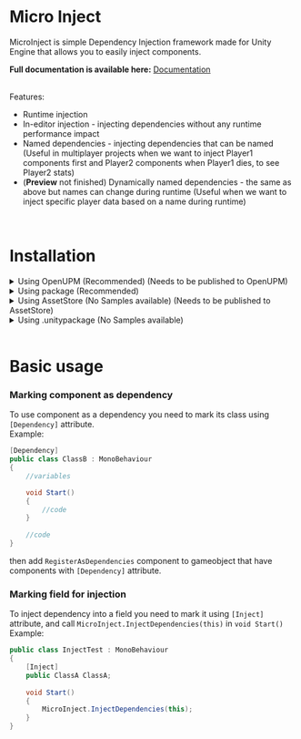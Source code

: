# Micro Inject

MicroInject is simple Dependency Injection framework made for Unity Engine that allows you to easily inject components.
<br>

<b>Full documentation is available here:</b> [Documentation](https://furrfield-studio.github.io/MicroInject-Docs/)

<br>
Features:
<br>

- Runtime injection
- In-editor injection - injecting dependencies without any runtime performance impact
- Named dependencies - injecting dependencies that can be named (Useful in multiplayer projects when we want to inject Player1 components first and Player2 components when Player1 dies, to see Player2 stats)
- (<b>Preview</b> not finished) Dynamically named dependencies - the same as above but names can change during runtime (Useful when we want to inject specific player data based on a name during runtime)

<br>

# Installation

<details>
    <summary>Using OpenUPM (Recommended) (Needs to be published to OpenUPM)</summary>

<br>
Add the OpenUPM registry with the ``com.furrfield`` scope to your project
<br>

- Open ``Edit/Project Settings/Package Manager``
- Add a new Scoped Registry:
```
Name: OpenUPM
URL:  https://package.openupm.com/
Scope(s): com.furrfield
```
- Click save
<br>

Add this package:

- Open ``Window/Package Manager``
- Click ``+``
- Click ``Add package from git URL`` or ``Add package by name``
- Paste com.furrfield.micro-inject
- Click ``Add``
</details>

<details>
    <summary>Using package (Recommended)</summary>

- Open ``Window/Package Manager``
- Click ``+``
- Click ``Add package from git URL`` or ``Add package by name``
- Add ``https://github.com/FurrField-Studio/MicroInject.git`` in Package Manager

</details>

<details>
    <summary>Using AssetStore (No Samples available) (Needs to be published to AssetStore)</summary>
    
</details>

<details>
    <summary>Using .unitypackage (No Samples available)</summary>
<br>

- Go to ``https://github.com/FurrField-Studio/MicroInject/releases`` and download latest ``MicroInject.unitypackage``
- Import it to your project
    
</details>

<br>

# Basic usage

### Marking component as dependency
To use component as a dependency you need to mark its class using ``[Dependency]`` attribute.
<br>
Example:

```csharp
[Dependency]
public class ClassB : MonoBehaviour
{
    //variables

    void Start()
    {
        //code
    }
    
    //code
}
```

then add ``RegisterAsDependencies`` component to gameobject that have components with ``[Dependency]`` attribute.

### Marking field for injection
To inject dependency into a field you need to mark it using ``[Inject]`` attribute, and call ``MicroInject.InjectDependencies(this)`` in ``void Start()``
<br>
Example:

```csharp
public class InjectTest : MonoBehaviour
{
    [Inject]
    public ClassA ClassA;
    
    void Start()
    {
        MicroInject.InjectDependencies(this);
    }
}
```